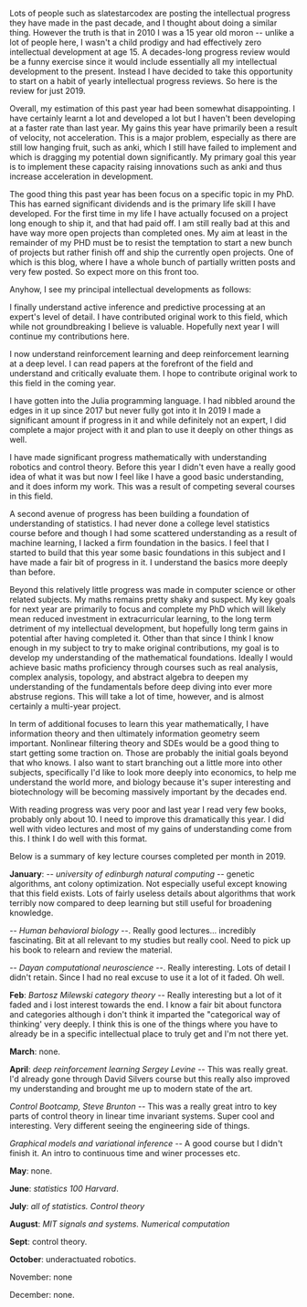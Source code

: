 Lots of people such as slatestarcodex are posting the intellectual progress they have made in the past decade, and I thought about doing a similar thing. However the truth is that in 2010 I was a 15 year old moron -- unlike a lot of people here, I wasn't a child prodigy and had effectively zero intellectual development at age 15.  A decades-long progress review would be a funny exercise since it would include essentially all my intellectual development to the present. Instead I have decided to take this opportunity to start on a habit of yearly intellectual progress reviews. So here is the review for just 2019.

Overall, my estimation of this past year had been somewhat disappointing. I have certainly learnt a lot and developed a lot but I haven't been developing at a faster rate than last year. My gains this year have primarily been a result of velocity, not acceleration. This is a major problem, especially as there are still low hanging fruit, such as anki, which I still have failed to implement and which is dragging my potential down significantly. My primary goal this year is to implement these capacity raising innovations such as anki and thus increase acceleration in development.

The good thing this past year has been focus on a specific topic in my PhD. This has earned significant dividends and is the primary life skill I have developed. For the first time in my life I have actually focused on a project long enough to ship it, and that had paid off. I am still really bad at this and have way more open projects than completed ones. My aim at least in the remainder of my PHD must be to resist the temptation to start a new bunch of projects but rather finish off and ship the currently open projects. One of which is this blog, where I have a whole bunch of partially written posts and very few posted. So expect more on this front too.

Anyhow, I see my principal intellectual developments as follows:

I finally understand active inference and predictive processing at an expert's level of detail. I have contributed original work to this field, which while not groundbreaking I believe is valuable. Hopefully next year I will continue my contributions here.

I now understand reinforcement learning and deep reinforcement learning at a deep level. I can read papers at the forefront of the field and understand and critically evaluate them. I hope to contribute original work to this field in the coming year.

I have gotten into the Julia programming language. I had nibbled around the edges in it up since 2017 but never fully got into it
In 2019 I made a significant amount if progress in it and while definitely not an expert, I did complete a major project with it and plan to use it deeply on other things as well.

I have made significant progress mathematically with understanding robotics and control theory. Before this year I didn't even have a really good idea of what it was but now I feel like I have a good basic understanding, and it does inform my work. This was a result of competing several courses in this field.

A second avenue of progress has been building a foundation of understanding of statistics. I had never done a college level statistics course before and though I had some scattered understanding as a result of machine learning, I lacked a firm foundation in the basics. I feel that I started to build that this year some basic foundations in this subject and I have made a fair bit of progress in it. I understand the basics more deeply than before.

Beyond this relatively little progress was made in computer science or other related subjects. My maths remains pretty shaky and suspect. My key goals for next year are primarily to focus and complete my PhD which will likely mean reduced investment in extracurricular learning, to the long term detriment of my intellectual development, but hopefully long term gains in potential after having completed it. Other than that since I think I know enough in my subject to try to make original contributions, my goal is to develop my understanding of the mathematical foundations. Ideally I would achieve basic maths proficiency through courses such as real analysis, complex analysis, topology, and abstract algebra to deepen my understanding of the fundamentals before deep diving into ever more abstruse regions. This will take a lot of time, however, and is almost certainly a multi-year project.

In term of additional focuses to learn this year mathematically, I have information theory and then ultimately information geometry seem important. Nonlinear filtering theory and SDEs would be a good thing to start getting some traction on. Those are probably the initial goals beyond that who knows. I also want to start branching out a little more into other subjects, specifically I'd like to look more deeply into economics, to help me understand the world more, and biology because it's super interesting and biotechnology will be becoming massively important by the decades end.

With reading progress was very poor and last year I read very few books, probably only about 10. I need to improve this dramatically this year. I did well with video lectures and most of my gains of understanding come from this. I think I do well with this format.

Below is a summary of key lecture courses completed per month in 2019.

**January**:
 -- *university of edinburgh natural computing* -- genetic algorithms, ant colony optimization. Not especially useful except knowing that this field exists. Lots of fairly useless details about algorithms that work terribly now compared to deep learning but still useful for broadening knowledge.

-- *Human behavioral biology* --. Really good lectures... incredibly fascinating. Bit at all relevant to my studies but really cool. Need to pick up his book to relearn and review the material.

-- *Dayan computational neuroscience* --. Really interesting. Lots of detail I didn't retain. Since I had no real excuse to use it a lot of it faded. Oh well.

**Feb**: *Bartosz Milewski category theory* -- Really interesting but a lot of it faded and i lost interest towards the end. I know a fair bit about functora and categories although i don't think it imparted the "categorical way of thinking' very deeply. I think this is one of the things where you have to already be in a specific intellectual place to truly get and I'm not there yet.

**March**: none.

**April**: *deep reinforcement learning Sergey Levine* -- This was really great. I'd already gone through David Silvers course but this really also improved my understanding and brought me up to modern state of the art.

*Control Bootcamp, Steve Brunton* -- This was a really great intro to key parts of control theory in linear time invariant systems. Super cool and interesting. Very different seeing the engineering side of things.

*Graphical models and variational inference* -- A good course but I didn't finish it. An intro to continuous time and winer processes etc.

**May**: none.

**June**: *statistics 100 Harvard*.

**July**: *all of statistics. Control theory*

**August**: *MIT signals and systems. Numerical computation*

**Sept**: control theory.

**October**: underactuated robotics.

November: none

December: none.
